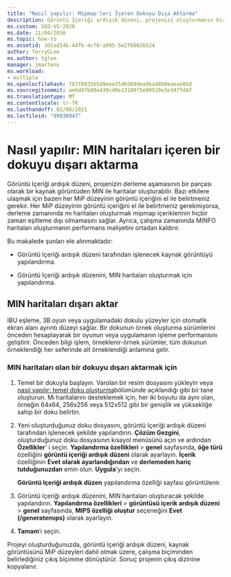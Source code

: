 ```yaml
---
title: "Nasıl yapılır: Mipmap'leri İçeren Dokuyu Dışa Aktarma"
description: Görüntü Içeriği ardışık düzeni, projenizi oluşturmanın bir parçası olarak bir kaynak görüntüden mı haritaları oluşturma hakkında bilgi edinin. bu sayede, mı haritalarının hiçbir zaman eşitlenmemiş hale gelmesini sağlar.
ms.custom: SEO-VS-2020
ms.date: 11/04/2016
ms.topic: how-to
ms.assetid: 3d1ad14b-44fb-4cf0-a995-5e2f60026524
author: TerryGLee
ms.author: tglee
manager: jmartens
ms.workload:
- multiple
ms.openlocfilehash: 783f8935b5d9eee25d6569dea9ba48b0eaeae8bd
ms.sourcegitcommit: ae6d47b09a439cd0e13180f5e89510e3e347fd47
ms.translationtype: MT
ms.contentlocale: tr-TR
ms.lasthandoff: 02/08/2021
ms.locfileid: "99930947"
---
```

# <a name="how-to-export-a-texture-that-contains-mipmaps"></a>Nasıl yapılır: MIN haritaları içeren bir dokuyu dışarı aktarma

Görüntü Içeriği ardışık düzeni, projenizin derleme aşamasının bir parçası olarak bir kaynak görüntüden MIN ile haritalar oluşturabilir. Bazı etkilere ulaşmak için bazen her MıP düzeyinin görüntü içeriğini el ile belirtmeniz gerekir. Her MıP düzeyinin görüntü içeriğini el ile belirtmeniz gerekmiyorsa, derleme zamanında mı haritaları oluşturmak mipmap içeriklerinin hiçbir zaman eşitleme dışı olmamasını sağlar. Ayrıca, çalışma zamanında MINFO haritaları oluşturmanın performans maliyetini ortadan kaldırır.

Bu makalede şunları ele alınmaktadır:

- Görüntü Içeriği ardışık düzeni tarafından işlenecek kaynak görüntüyü yapılandırma.

- Görüntü Içeriği ardışık düzenini, MIN haritaları oluşturmak için yapılandırma.

## <a name="export-mipmaps"></a>MIN haritaları dışarı aktar

IBU eşleme, 3B oyun veya uygulamadaki dokulu yüzeyler için otomatik ekran alanı ayrıntı düzeyi sağlar. Bir dokunun örnek oluşturma sürümlerini önceden hesaplayarak bir oyunun veya uygulamanın işleme performansını geliştirir. Önceden bilgi işlem, örneklenir-örnek sürümler, tüm dokunun örneklendiği her seferinde alt örneklendiği anlamına gelir.

### <a name="to-export-a-texture-that-has-mipmaps"></a>MIN haritaları olan bir dokuyu dışarı aktarmak için

1. Temel bir dokuyla başlayın. Varolan bir resim dosyasını yükleyin veya [nasıl yapılır: temel doku oluşturma](../designers/how-to-create-a-basic-texture.md)bölümünde açıklandığı gibi bir tane oluşturun. Mı haritalarını desteklemek için, her iki boyutu da aynı olan, örneğin 64x64, 256x256 veya 512x512 gibi bir genişlik ve yüksekliğe sahip bir doku belirtin.

2. Yeni oluşturduğunuz doku dosyasını, görüntü Içeriği ardışık düzeni tarafından işlenecek şekilde yapılandırın. **Çözüm Gezgini**, oluşturduğunuz doku dosyasının kısayol menüsünü açın ve ardından **Özellikler**' i seçin. **Yapılandırma özellikleri**  >  **genel** sayfasında, **öğe türü** özelliğini **görüntü içeriği ardışık düzeni** olarak ayarlayın. **İçerik** özelliğinin **Evet** **olarak ayarlandığından** ve **derlemeden hariç tutduğunuzdan** emin olun. **Uygula**’yı seçin.

   **Görüntü Içeriği ardışık düzen** yapılandırma özelliği sayfası görüntülenir.

3. Görüntü Içeriği ardışık düzenini, MIN haritaları oluşturacak şekilde yapılandırın. **Yapılandırma özellikleri**  >  **görüntüsü içerik ardışık düzeni**  >  **genel** sayfasında, **MIPS özelliği oluştur** seçeneğini **Evet (/generatemıps)** olarak ayarlayın.

4. **Tamam**’ı seçin.

Projeyi oluşturduğunuzda, görüntü Içeriği ardışık düzeni, kaynak görüntüsünü MıP düzeyleri dahil olmak üzere, çalışma biçiminden belirlediğiniz çıkış biçimine dönüştürür. Sonuç projenin çıkış dizinine kopyalanır.
